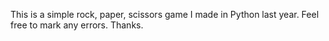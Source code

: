 This is a simple rock, paper, scissors game I made in Python last year.
Feel free to mark any errors. Thanks.
